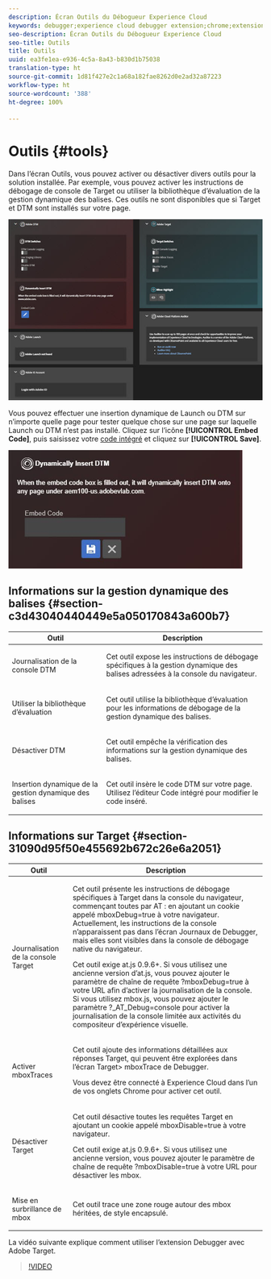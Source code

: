 ```yaml
---
description: Écran Outils du Débogueur Experience Cloud
keywords: debugger;experience cloud debugger extension;chrome;extension;tools;dtm;target
seo-description: Écran Outils du Débogueur Experience Cloud
seo-title: Outils
title: Outils
uuid: ea3fe1ea-e936-4c5a-8a43-b830d1b75038
translation-type: ht
source-git-commit: 1d81f427e2c1a68a182fae8262d0e2ad32a87223
workflow-type: ht
source-wordcount: '388'
ht-degree: 100%

---
```



# Outils {#tools}

Dans l’écran Outils, vous pouvez activer ou désactiver divers outils pour la solution installée. Par exemple, vous pouvez activer les instructions de débogage de console de Target ou utiliser la bibliothèque d’évaluation de la gestion dynamique des balises. Ces outils ne sont disponibles que si Target et DTM sont installés sur votre page.

![](assets/tools.jpg)

Vous pouvez effectuer une insertion dynamique de Launch ou DTM sur n’importe quelle page pour tester quelque chose sur une page sur laquelle Launch ou DTM n’est pas installé. Cliquez sur l’icône **[!UICONTROL Embed Code]**, puis saisissez votre [code intégré](https://docs.adobe.com/content/help/fr-FR/dtm/using/client-side/deployment.html) et cliquez sur **[!UICONTROL Save]**.

![](assets/tools-embedcode.jpg)

## Informations sur la gestion dynamique des balises {#section-c3d43040440449e5a050170843a600b7}

<table id="table_04625C3319134E169A35DB74C1D1FB31"> 
 <thead> 
  <tr> 
   <th colname="col1" class="entry"> Outil </th> 
   <th colname="col2" class="entry"> Description </th> 
  </tr>
 </thead>
 <tbody> 
  <tr> 
   <td colname="col1"> <p> Journalisation de la console DTM </p> </td> 
   <td colname="col2"> <p>Cet outil expose les instructions de débogage spécifiques à la gestion dynamique des balises adressées à la console du navigateur. </p> </td> 
  </tr> 
  <tr> 
   <td colname="col1"> <p>Utiliser la bibliothèque d’évaluation </p> </td> 
   <td colname="col2"> <p>Cet outil utilise la bibliothèque d’évaluation pour les informations de débogage de la gestion dynamique des balises. </p> </td> 
  </tr> 
  <tr> 
   <td colname="col1"> <p>Désactiver DTM </p> </td> 
   <td colname="col2"> <p>Cet outil empêche la vérification des informations sur la gestion dynamique des balises. </p> </td> 
  </tr> 
  <tr> 
   <td colname="col1"> <p> Insertion dynamique de la gestion dynamique des balises </p> </td> 
   <td colname="col2"> <p> Cet outil insère le code DTM sur votre page. Utilisez l’éditeur Code intégré pour modifier le code inséré. </p> </td> 
  </tr> 
 </tbody> 
</table>

## Informations sur Target {#section-31090d95f50e455692b672c26e6a2051}

<table id="table_A71D269B49F4417599EBACA44D5CCF4F"> 
 <thead> 
  <tr> 
   <th colname="col1" class="entry"> Outil </th> 
   <th colname="col2" class="entry"> Description </th> 
  </tr>
 </thead>
 <tbody> 
  <tr> 
   <td colname="col1"> <p>Journalisation de la console Target </p> </td> 
   <td colname="col2"> <p>Cet outil présente les instructions de débogage spécifiques à Target dans la console du navigateur, commençant toutes par <span class="codeph"> AT :</span> en ajoutant un cookie appelé <span class="codeph"> mboxDebug=true</span> à votre navigateur. Actuellement, les instructions de la console n’apparaissent pas dans l’écran Journaux de Debugger, mais elles sont visibles dans la console de débogage native du navigateur. </p> <p> Cet outil exige at.js 0.9.6+. Si vous utilisez une ancienne version d’at.js, vous pouvez ajouter le paramètre de chaîne de requête <span class="codeph"> ?mboxDebug=true</span> à votre URL afin d’activer la journalisation de la console. Si vous utilisez mbox.js, vous pouvez ajouter le paramètre <span class="codeph"> ?_AT_Debug=console</span> pour activer la journalisation de la console limitée aux activités du compositeur d’expérience visuelle. </p> </td> 
  </tr> 
  <tr> 
   <td colname="col1"> <p> Activer mboxTraces </p> </td> 
   <td colname="col2"> <p>Cet outil ajoute des informations détaillées aux réponses Target, qui peuvent être explorées dans l’écran <span class="uicontrol"> Target&gt; mboxTrace</span> de Debugger. </p> <p> Vous devez être connecté à Experience Cloud dans l’un de vos onglets Chrome pour activer cet outil. </p> </td> 
  </tr> 
  <tr> 
   <td colname="col1"> <p>Désactiver Target </p> </td> 
   <td colname="col2"> <p>Cet outil désactive toutes les requêtes Target en ajoutant un cookie appelé <span class="codeph"> mboxDisable=true</span> à votre navigateur. </p> <p> Cet outil exige at.js 0.9.6+. Si vous utilisez une ancienne version, vous pouvez ajouter le paramètre de chaîne de requête <span class="codeph"> ?mboxDisable=true</span> à votre URL pour désactiver les mbox. </p> </td> 
  </tr> 
  <tr> 
   <td colname="col1"> <p> Mise en surbrillance de mbox </p> </td> 
   <td colname="col2"> <p> Cet outil trace une zone rouge autour des mbox héritées, de style encapsulé. </p> </td> 
  </tr> 
 </tbody> 
</table>

La vidéo suivante explique comment utiliser l’extension Debugger avec Adobe Target.

>[!VIDEO](https://video.tv.adobe.com/v/23115t2/?captions=fre_fr)

